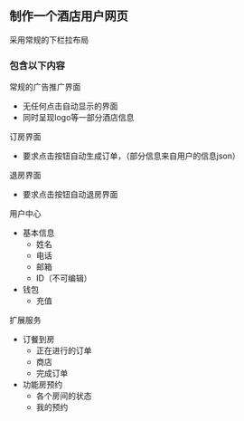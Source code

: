 ## 制作一个酒店用户网页

采用常规的下栏拉布局

### 包含以下内容

常规的广告推广界面

- 无任何点击自动显示的界面
- 同时呈现logo等一部分酒店信息

订房界面

- 要求点击按钮自动生成订单，（部分信息来自用户的信息json）

退房界面

- 要求点击按钮自动退房界面

用户中心

- 基本信息
  - 姓名
  - 电话
  - 邮箱
  - ID（不可编辑）
- 钱包
  - 充值

扩展服务

- 订餐到房
  - 正在进行的订单
  - 商店
  - 完成订单
- 功能房预约
  - 各个房间的状态
  - 我的预约



